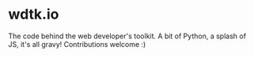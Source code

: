# wdtk.io
The code behind the web developer's toolkit. A bit of Python, a splash of JS, it's all gravy! Contributions welcome :)
